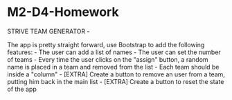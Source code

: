 # M2-D4-Homework
STRIVE TEAM GENERATOR - 

 The app is pretty straight forward, use Bootstrap to add the following features:
    - The user can add a list of names
    - The user can set the number of teams
    - Every time the user clicks on the "assign" button, a random name is placed in a team and removed from the list
    - Each team should be inside a "column"
    - [EXTRA] Create a button to remove an user from a team, putting him back in the main list
    - [EXTRA] Create a button to reset the state of the app

